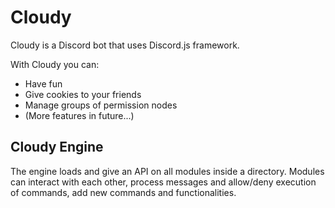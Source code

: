 # Cloudy

Cloudy is a Discord bot that uses Discord.js framework.

With Cloudy you can:

- Have fun
- Give cookies to your friends
- Manage groups of permission nodes
- (More features in future...)

## Cloudy Engine

The engine loads and give an API on all modules inside a directory.
Modules can interact with each other, process messages and allow/deny execution of commands, add new commands and functionalities.
